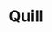 ---
title: Quill
tags: ["player-character"]
playing: false
player: Charlie
image: /img/quill.png
---